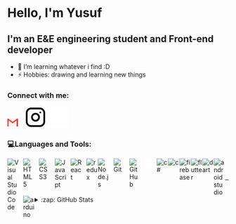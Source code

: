 # Hello, I'm Yusuf

## I'm an E&E engineering student and Front-end developer 

- 🌱 I’m learning whatever i find :D
- ⚡ Hobbies: drawing and learning new things

### Connect with me:
[![website](./imgs/281769.png)](https://mail.google.com/mail/u/0/#inbox?compose=CllgCJTNqwmPmHqmhSfGJmThHMmnGGpnvZpTlQwRxBxMDDPVDNsPbpPcZKNSfhMXVDSBDlRMzvV)
&nbsp;&nbsp;
[![website](./imgs/instagram-light.svg)](https://instagram.com/Ysf_back#gh-light-mode-only)
[![website](./imgs/instagram-dark.svg)](https://instagram.com/Ysf_back#gh-dark-mode-only)

### 💻Languages and Tools:

<img align="left" alt="Visual Studio Code" width="26px" src="https://cdn.jsdelivr.net/gh/devicons/devicon/icons/vscode/vscode-original.svg" style="padding-right:10px;" />
<img align="left" alt="HTML5" width="26px" src="https://cdn.jsdelivr.net/gh/devicons/devicon/icons/html5/html5-original.svg" style="padding-right:10px;" />
<img align="left" alt="CSS3" width="26px" src="https://cdn.jsdelivr.net/gh/devicons/devicon/icons/css3/css3-original.svg" style="padding-right:10px;" />
<img align="left" alt="JavaScript" width="26px" src="https://cdn.jsdelivr.net/gh/devicons/devicon/icons/javascript/javascript-original.svg" style="padding-right:10px;" />
<img align="left" alt="React" width="26px" src="https://cdn.jsdelivr.net/gh/devicons/devicon/icons/react/react-original.svg" style="padding-right:10px;" />
<img align="left" alt="redux" width="26px" src="https://cdn.jsdelivr.net/gh/devicons/devicon/icons/redux/redux-original.svg">
<img align="left" alt="Node.js" width="26px" src="https://cdn.jsdelivr.net/gh/devicons/devicon/icons/nodejs/nodejs-original.svg" style="padding-right:10px;" />
<img align="left" alt="Git" width="26px" src="https://cdn.jsdelivr.net/gh/devicons/devicon/icons/git/git-original.svg" style="padding-right:10px;" />
<img align="left" alt="GitHub" width="26px" src="https://user-images.githubusercontent.com/3369400/139447912-e0f43f33-6d9f-45f8-be46-2df5bbc91289.png" style="padding-right:10px;" />
<img align="left" alt="Terminal" width="26px" src="./imgs/terminal-dark.svg" />
<img align="left" alt="c#" width="26px" src="https://cdn.jsdelivr.net/gh/devicons/devicon/icons/csharp/csharp-original.svg">
<img align="left" alt="c" width="26px" src="https://cdn.jsdelivr.net/gh/devicons/devicon/icons/c/c-original.svg">
<img align="left" alt="firebase" width="26px" src="https://cdn.jsdelivr.net/gh/devicons/devicon/icons/firebase/firebase-plain.svg">
<img align="left" alt="flutter" width="26px" src="https://cdn.jsdelivr.net/gh/devicons/devicon/icons/flutter/flutter-original.svg">
<img align="left" alt="dart" width="26px" src="https://cdn.jsdelivr.net/gh/devicons/devicon/icons/dart/dart-original.svg">
<img align="left" alt="androidstudio" width="26px" src="https://cdn.jsdelivr.net/gh/devicons/devicon/icons/androidstudio/androidstudio-original.svg">
<img align="left" alt="arduino" width="26px" src="https://cdn.jsdelivr.net/gh/devicons/devicon/icons/arduino/arduino-original.svg">

<br />
<br />

---

<details>
  <summary>:zap: GitHub Stats</summary>

  ![](https://github-readme-stats.vercel.app/api?username=JspBack&theme=algolia&hide_border=true&include_all_commits=true&count_private=false)
  ![](https://github-readme-stats.vercel.app/api/top-langs/?username=JspBack&theme=algolia&hide_border=true&include_all_commits=true&count_private=false&layout=compact)

  ---
  [![](https://visitcount.itsvg.in/api?id=JspBack&label=Profile%20Views&color=6&icon=1&pretty=false)](https://visitcount.itsvg.in)

</details>

[instagram]: https://instagram.com/Ysf_back
